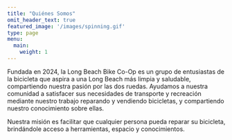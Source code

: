 ```yaml
---
title: "Quiénes Somos"
omit_header_text: true
featured_image: '/images/spinning.gif'
type: page
menu:
  main:
    weight: 1
---
```

Fundada en 2024, la Long Beach Bike Co-Op es un grupo de entusiastas de la bicicleta que aspira a una Long Beach más limpia y saludable, compartiendo nuestra pasión por las dos ruedas. Ayudamos a nuestra comunidad a satisfacer sus necesidades de transporte y recreación mediante nuestro trabajo reparando y vendiendo bicicletas, y compartiendo nuestro conocimiento sobre ellas.  

Nuestra misión es facilitar que cualquier persona pueda reparar su bicicleta, brindándole acceso a herramientas, espacio y conocimientos.
